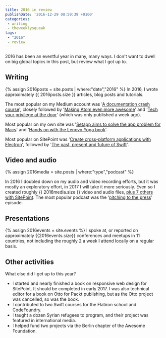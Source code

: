 ```yaml
---
title: 2016 in review
publishDate: '2016-12-29 08:59:39 +0100'
categories:
 - writing
 - theweeklysqueak
tags:
 - "2016"
 - review
---
```


2016 has been an eventful year in many, many ways. I don't want to dwell on big global topics in this post, but review what I got up to.

## Writing

{% assign 2016posts = site.posts | where:"date","2016" %} In 2016, I wrote approximately {{ 2016posts.size }} articles, blog posts and tutorials.

The most popular on my Medium account was '[A documentation crash course](https://hackernoon.com/a-documentation-crash-course-45006a85c15c#.790b6ze0w)', closely followed by '[Making Atom even more awesome](https://hackernoon.com/making-atom-even-more-awesome-my-setup-e7a89969a876#.s2yhf3joo)' and '[Tech your privilege at the door](https://hackernoon.com/tech-your-privilege-at-the-door-5d8da0c41c6b#.eemgzrjyd)' (which was only published a week ago).

Most popular on my own site was '[Setapp aims to solve the app problem for Macs](https://www.gregariousmammal.com/setapp-aims-to-solve-the-app-problem-for-macs)' and '[Hands on with the Lenovo Yoga book](https://www.gregariousmammal.com/hands-on-with-the-yoga-book)'.

Most popular on SitePoint was '[Create cross-platform applications with Electron](https://www.sitepoint.com/desktop-node-apps-with-electron/)', followed by '[The past, present and future of Swift](https://www.sitepoint.com/the-past-present-and-future-of-swift/)'.

## Video and audio

{% assign 2016media = site.posts | where:"type","podcast" %}

In 2016 I doubled down on my audio and video recording efforts, but it was mostly an exploratory effort, in 2017 I will take it more seriously. Even so I created roughly {{ 2016media.size }} video and audio files, [plus 7 others with SitePoint](https://www.sitepoint.com/premium/users/ChrisWard). The most popular podcast was the '[pitching to the press](https://soundcloud.com/the-weekly-squeak/the-weekly-squeak-6th-august-pitching-your-idea-to-the-press)' episode.

## Presentations

{% assign 2016events = site.events %} I spoke at, or reported on approximately {{2016events.size}} conferences and meetups in 11 countries, not including the roughly 2 a week I attend locally on a regular basis.

## Other activities

What else did I get up to this year?

- I started and nearly finished a book on responsive web design for SitePoint. It should be completed in early 2017. I was also technical editor for a book on Otto for Packt publishing, but as the Otto project was cancelled, so was the book.
- I contributed to two Swift courses for the Flatiron school and CodeFoundry.
- I taught a dozen Syrian refugees to program, and their project was featured in international media.
- I helped fund two projects via the Berlin chapter of the Awesome Foundation.
